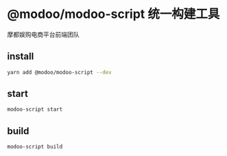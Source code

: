 # @modoo/modoo-script 统一构建工具

摩都娱购电商平台前端团队

## install

```bash
yarn add @modoo/modoo-script --dev
```

## start

```bash
modoo-script start
```

## build

```bash
modoo-script build
```
